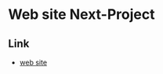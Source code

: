 # Web site Next-Project



## Link
-   [web site](https://next-project-irvtfpu1j-artemhorbunov1234.vercel.app/)

